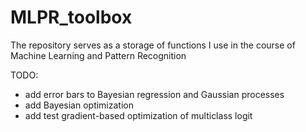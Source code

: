 # MLPR_toolbox
The repository serves as a storage of functions I use in the course of Machine Learning and Pattern Recognition

TODO:
- add error bars to Bayesian regression and Gaussian processes
- add Bayesian optimization
- add test gradient-based optimization of multiclass logit
